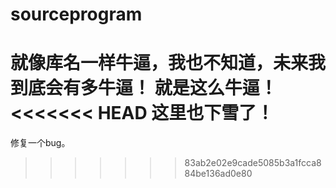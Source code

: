 ﻿# sourceprogram
就像库名一样牛逼，我也不知道，未来我到底会有多牛逼！
就是这么牛逼！
<<<<<<< HEAD
这里也下雪了！
=======
修复一个bug。
>>>>>>> 83ab2e02e9cade5085b3a1fcca884be136ad0e80
